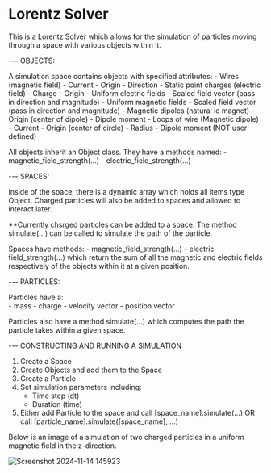 # Lorentz Solver

This is a Lorentz Solver which allows for the simulation of particles moving through a space with various objects within it. 

 --- OBJECTS: 

A simulation space contains objects with specified attributes:
    - Wires (magnetic field)
        - Current 
        - Origin
        - Direction
    - Static point charges (electric field)
        - Charge
        - Origin
    - Uniform electric fields
        - Scaled field vector (pass in direction and magnitude)
    - Uniform magnetic fields
        - Scaled field vector (pass in direction and magnitude)
    - Magnetic dipoles (natural ie magnet) 
        - Origin (center of dipole)
        - Dipole moment 
    - Loops of wire (Magnetic dipole)
        - Current
        - Origin (center of circle)
        - Radius
        - Dipole moment (NOT user defined)

All objects inherit an Object class. They have a methods named:
    - magnetic_field_strength(...)
    - electric_field_strength(...)


 --- SPACES:

Inside of the space, there is a dynamic array which holds all items type Object. 
Charged particles will also be added to spaces and allowed to interact later.

**Currently chsrged particles can be added to a space. 
The method simulate(...) can be called to simulate the path of the particle.

Spaces have methods:
    - magnetic_field_strength(...)
    - electric field_strength(...)
which return the sum of all the magnetic and electric fields respectively of the objects within it at a given position.

 --- PARTICLES:

Particles have a:   
    - mass
    - charge
    - velocity vector
    - position vector

Particles also have a method simulate(...) which computes the path the particle takes within a given space. 

 --- CONSTRUCTING AND RUNNING A SIMULATION

 1. Create a Space
 2. Create Objects and add them to the Space
 3. Create a Particle
 4. Set simulation parameters including:
    - Time step (dt)
    - Duration (time)
 5. Either add Particle to the space and call [space_name].simulate(...) OR call [particle_name].simulate([space_name], ...)
 

Below is an image of a simulation of two charged particles in a uniform magnetic field in the z-direction.

![Screenshot 2024-11-14 145923](https://github.com/user-attachments/assets/6f2a0060-970b-4c92-913d-30f6483274c4)
